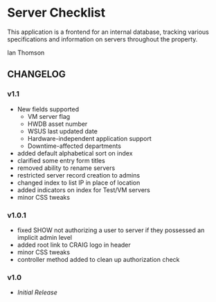 # Server Checklist

This application is a frontend for an internal database, tracking various specifications and information
on servers throughout the property. 

Ian Thomson


## CHANGELOG

### v1.1
* New fields supported
  * VM server flag
  * HWDB asset number
  * WSUS last updated date
  * Hardware-independent application support
  * Downtime-affected departments
* added default alphabetical sort on index
* clarified some entry form titles
* removed ability to rename servers
* restricted server record creation to admins
* changed index to list IP in place of location
* added indicators on index for Test/VM servers
* minor CSS tweaks

### v1.0.1
*  fixed SHOW not authorizing a user to server if they possessed an implicit admin level
*  added root link to CRAIG logo in header
*  minor CSS tweaks
*  controller method added to clean up authorization check

### v1.0
* _Initial Release_
